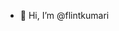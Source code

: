 - 👋 Hi, I’m @flintkumari

<!---
flintkumari/flintkumari is a ✨ special ✨ repository because its `README.md` (this file) appears on your GitHub profile.
You can click the Preview link to take a look at your changes.
--->
